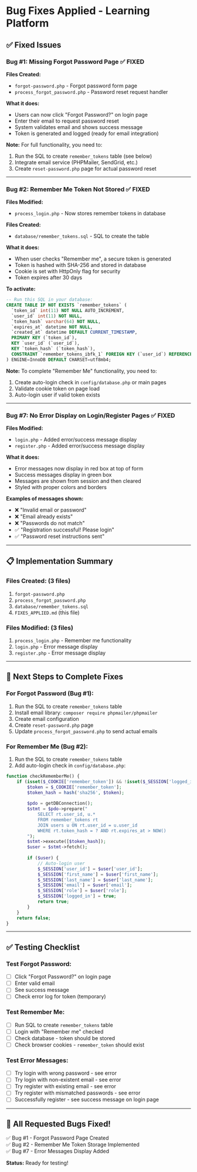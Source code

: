 # Bug Fixes Applied - Learning Platform

## ✅ Fixed Issues

### **Bug #1: Missing Forgot Password Page** ✅ FIXED
**Files Created:**
- `forgot-password.php` - Forgot password form page
- `process_forgot_password.php` - Password reset request handler

**What it does:**
- Users can now click "Forgot Password?" on login page
- Enter their email to request password reset
- System validates email and shows success message
- Token is generated and logged (ready for email integration)

**Note:** For full functionality, you need to:
1. Run the SQL to create `remember_tokens` table (see below)
2. Integrate email service (PHPMailer, SendGrid, etc.)
3. Create `reset-password.php` page for actual password reset

---

### **Bug #2: Remember Me Token Not Stored** ✅ FIXED
**Files Modified:**
- `process_login.php` - Now stores remember tokens in database

**Files Created:**
- `database/remember_tokens.sql` - SQL to create the table

**What it does:**
- When user checks "Remember me", a secure token is generated
- Token is hashed with SHA-256 and stored in database
- Cookie is set with HttpOnly flag for security
- Token expires after 30 days

**To activate:**
```sql
-- Run this SQL in your database:
CREATE TABLE IF NOT EXISTS `remember_tokens` (
  `token_id` int(11) NOT NULL AUTO_INCREMENT,
  `user_id` int(11) NOT NULL,
  `token_hash` varchar(64) NOT NULL,
  `expires_at` datetime NOT NULL,
  `created_at` datetime DEFAULT CURRENT_TIMESTAMP,
  PRIMARY KEY (`token_id`),
  KEY `user_id` (`user_id`),
  KEY `token_hash` (`token_hash`),
  CONSTRAINT `remember_tokens_ibfk_1` FOREIGN KEY (`user_id`) REFERENCES `users` (`user_id`) ON DELETE CASCADE
) ENGINE=InnoDB DEFAULT CHARSET=utf8mb4;
```

**Note:** To complete "Remember Me" functionality, you need to:
1. Create auto-login check in `config/database.php` or main pages
2. Validate cookie token on page load
3. Auto-login user if valid token exists

---

### **Bug #7: No Error Display on Login/Register Pages** ✅ FIXED
**Files Modified:**
- `login.php` - Added error/success message display
- `register.php` - Added error/success message display

**What it does:**
- Error messages now display in red box at top of form
- Success messages display in green box
- Messages are shown from session and then cleared
- Styled with proper colors and borders

**Examples of messages shown:**
- ❌ "Invalid email or password"
- ❌ "Email already exists"
- ❌ "Passwords do not match"
- ✅ "Registration successful! Please login"
- ✅ "Password reset instructions sent"

---

## 📋 Implementation Summary

### **Files Created:** (3 files)
1. `forgot-password.php`
2. `process_forgot_password.php`
3. `database/remember_tokens.sql`
4. `FIXES_APPLIED.md` (this file)

### **Files Modified:** (3 files)
1. `process_login.php` - Remember me functionality
2. `login.php` - Error message display
3. `register.php` - Error message display

---

## 🔧 Next Steps to Complete Fixes

### **For Forgot Password (Bug #1):**
1. Run the SQL to create `remember_tokens` table
2. Install email library: `composer require phpmailer/phpmailer`
3. Create email configuration
4. Create `reset-password.php` page
5. Update `process_forgot_password.php` to send actual emails

### **For Remember Me (Bug #2):**
1. Run the SQL to create `remember_tokens` table
2. Add auto-login check in `config/database.php`:
```php
function checkRememberMe() {
    if (isset($_COOKIE['remember_token']) && !isset($_SESSION['logged_in'])) {
        $token = $_COOKIE['remember_token'];
        $token_hash = hash('sha256', $token);
        
        $pdo = getDBConnection();
        $stmt = $pdo->prepare("
            SELECT rt.user_id, u.* 
            FROM remember_tokens rt
            JOIN users u ON rt.user_id = u.user_id
            WHERE rt.token_hash = ? AND rt.expires_at > NOW()
        ");
        $stmt->execute([$token_hash]);
        $user = $stmt->fetch();
        
        if ($user) {
            // Auto-login user
            $_SESSION['user_id'] = $user['user_id'];
            $_SESSION['first_name'] = $user['first_name'];
            $_SESSION['last_name'] = $user['last_name'];
            $_SESSION['email'] = $user['email'];
            $_SESSION['role'] = $user['role'];
            $_SESSION['logged_in'] = true;
            return true;
        }
    }
    return false;
}
```

---

## ✅ Testing Checklist

### **Test Forgot Password:**
- [ ] Click "Forgot Password?" on login page
- [ ] Enter valid email
- [ ] See success message
- [ ] Check error log for token (temporary)

### **Test Remember Me:**
- [ ] Run SQL to create `remember_tokens` table
- [ ] Login with "Remember me" checked
- [ ] Check database - token should be stored
- [ ] Check browser cookies - `remember_token` should exist

### **Test Error Messages:**
- [ ] Try login with wrong password - see error
- [ ] Try login with non-existent email - see error
- [ ] Try register with existing email - see error
- [ ] Try register with mismatched passwords - see error
- [ ] Successfully register - see success message on login page

---

## 🎉 All Requested Bugs Fixed!

✅ Bug #1 - Forgot Password Page Created  
✅ Bug #2 - Remember Me Token Storage Implemented  
✅ Bug #7 - Error Messages Display Added  

**Status:** Ready for testing!

